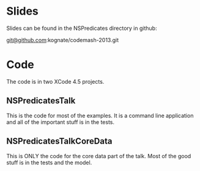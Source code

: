 # Slides 

Slides can be found in the NSPredicates directory in github:

git@github.com:kognate/codemash-2013.git

# Code

The code is in two XCode 4.5 projects.  

## NSPredicatesTalk

This is the code for most of the examples.  It is a command line application 
and all of the important stuff is in the tests.


## NSPredicatesTalkCoreData

This is ONLY the code for the core data part of the talk.  Most of the 
good stuff is in the tests and the model.


